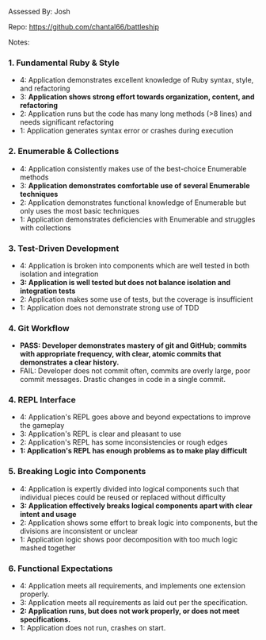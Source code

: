 Assessed By: Josh

Repo: https://github.com/chantal66/battleship

Notes:


### 1. Fundamental Ruby & Style

* 4:  Application demonstrates excellent knowledge of Ruby syntax, style, and refactoring
* 3:  **Application shows strong effort towards organization, content, and refactoring**
* 2:  Application runs but the code has many long methods (>8 lines) and needs significant refactoring
* 1:  Application generates syntax error or crashes during execution

### 2. Enumerable & Collections

* 4: Application consistently makes use of the best-choice Enumerable methods
* 3: **Application demonstrates comfortable use of several Enumerable techniques**
* 2: Application demonstrates functional knowledge of Enumerable but only uses the most basic techniques
* 1: Application demonstrates deficiencies with Enumerable and struggles with collections

### 3. Test-Driven Development

* 4: Application is broken into components which are well tested in both isolation and integration
* **3: Application is well tested but does not balance isolation and integration tests**
* 2: Application makes some use of tests, but the coverage is insufficient
* 1: Application does not demonstrate strong use of TDD

### 4. Git Workflow

* **PASS:  Developer demonstrates mastery of git and GitHub; commits with appropriate frequency, with clear, atomic commits that demonstrates a clear history.**
* FAIL: Developer does not commit often, commits are overly large, poor commit messages. Drastic changes in code in a single commit.

### 4. REPL Interface

* 4: Application's REPL goes above and beyond expectations to improve the gameplay
* 3: Application's REPL is clear and pleasant to use
* 2: Application's REPL has some inconsistencies or rough edges
* **1: Application's REPL has enough problems as to make play difficult**

### 5. Breaking Logic into Components

* 4: Application is expertly divided into logical components such that individual pieces could be reused or replaced without difficulty
* **3: Application effectively breaks logical components apart with clear intent and usage**
* 2: Application shows some effort to break logic into components, but the divisions are inconsistent or unclear
* 1: Application logic shows poor decomposition with too much logic mashed together

### 6. Functional Expectations

* 4: Application meets all requirements, and implements one extension properly.
* 3: Application meets all requirements as laid out per the specification.
* **2: Application runs, but does not work properly, or does not meet specifications.**
* 1: Application does not run, crashes on start.
